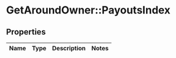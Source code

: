 # GetAroundOwner::PayoutsIndex

## Properties
Name | Type | Description | Notes
------------ | ------------- | ------------- | -------------

